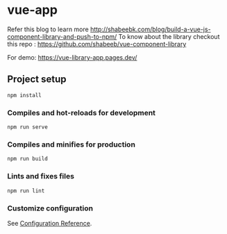 # vue-app
Refer this blog to learn more http://shabeebk.com/blog/build-a-vue-js-component-library-and-push-to-npm/
To know about the library checkout this repo : https://github.com/shabeeb/vue-component-library

For demo: https://vue-library-app.pages.dev/
## Project setup
```
npm install
```

### Compiles and hot-reloads for development
```
npm run serve
```

### Compiles and minifies for production
```
npm run build
```

### Lints and fixes files
```
npm run lint
```

### Customize configuration
See [Configuration Reference](https://cli.vuejs.org/config/).
